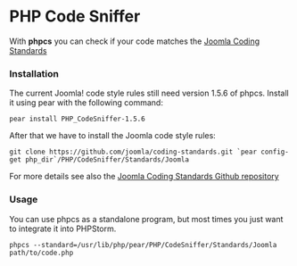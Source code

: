 # PHP Code Sniffer

With **phpcs** you can check if your code matches the [Joomla Coding Standards](http://joomla.github.io/coding-standards/)


### Installation

The current Joomla! code style rules still need version 1.5.6 of phpcs. Install it using pear with the following command:

```pear install PHP_CodeSniffer-1.5.6```

After that we have to install the Joomla code style rules:

```git clone https://github.com/joomla/coding-standards.git `pear config-get php_dir`/PHP/CodeSniffer/Standards/Joomla```

For more details see also the [Joomla Coding Standards Github repository](https://github.com/joomla/coding-standards)


### Usage

You can use phpcs as a standalone program, but most times you just want to integrate it into PHPStorm.

```phpcs --standard=/usr/lib/php/pear/PHP/CodeSniffer/Standards/Joomla path/to/code.php```